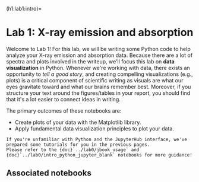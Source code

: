 (h1:lab1:intro)=
# Lab 1: X-ray emission and absorption

Welcome to Lab 1!
For this lab, we will be writing some Python code to help analyze your X-ray emission and absorption data.
Because there are a lot of spectra and plots involved in the writeup, we'll focus this lab on **data visualization** in Python.
Whenever we're working with data, there exists an opportunity to _tell a good story_, and creating compelling visualizations (e.g., plots) is a critical component of scientific writing as visuals are what our eyes gravitate toward and what our brains remember best.
Moreover, if you structure your text around the figures/tables in your report, you should find that it's a lot easier to connect ideas in writing.

The primary outcomes of these notebooks are:
- Create plots of your data with the Matplotlib library. 
- Apply fundamental data visualization principles to plot your data.

```{tip}
If you're unfamiliar with Python and the JupyterHub interface, we've prepared some tutorials for you in the previous pages.
Please refer to the {doc}`../lab0/jbook_usage` and {doc}`../lab0/intro_python_jupyter_blank` notebooks for more guidance!
```


## Associated notebooks 

```{tableofcontents}
```